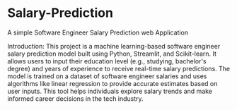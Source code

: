 # Salary-Prediction
A simple Software Engineer Salary Prediction web Application  

Introduction: 
This project is a machine learning-based software engineer salary prediction model built using Python, Streamlit, and Scikit-learn. It allows users to input their education level (e.g., studying, bachelor's degree) and years of experience to receive real-time salary predictions. The model is trained on a dataset of software engineer salaries and uses algorithms like linear regression to provide accurate estimates based on user inputs. This tool helps individuals explore salary trends and make informed career decisions in the tech industry.
